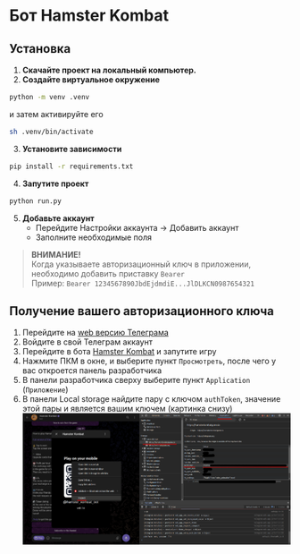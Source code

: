 # Бот Hamster Kombat

## Установка

1. **Скачайте проект на локальный компьютер.**
2. **Создайте виртуальное окружение**
```bash
python -m venv .venv
```
и затем активируйте его 
```bash
sh .venv/bin/activate
```
3. **Установите зависимости**
```bash
pip install -r requirements.txt
```
4. **Запутите проект**
```bash
python run.py
```
5. **Добавьте аккаунт**
    - Перейдите Настройки аккаунта -> Добавить аккаунт
    - Заполните необходимые поля

> **ВНИМАНИЕ!**  
> Когда указываете авторизационный ключ в приложении, необходимо добавить приставку `Bearer`  
> Пример: `Bearer 1234567890JbdEjdmdiE...JlDLKCN0987654321`

## Получение вашего авторизационного ключа

1. Перейдите на [web версию Телеграма](https://web.telegram.org/)
2. Войдите в свой Телеграм аккаунт
3. Перейдите в бота [Hamster Kombat](https://web.telegram.org/k/#@hamster_kombat_bot) и запутите игру
4. Нажмите ПКМ в окне, и выберите пункт `Просмотреть`, после чего у вас откроется панель разработчика
5. В панели разработчика сверху выберите пункт `Application` (`Приложение`)
6. В панели Local storage найдите пару с ключом `authToken`, значение этой пары и является вашим ключем (картинка снизу)
![Скриншот авторизационного ключа в в панели разработчика](./image.png)
